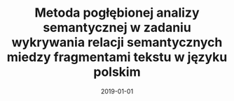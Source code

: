 ---
# Documentation: https://wowchemy.com/docs/managing-content/

title: Metoda pogłębionej analizy semantycznej w zadaniu wykrywania relacji semantycznych
  miedzy fragmentami tekstu w języku polskim
subtitle: ''
summary: ''
authors:
- Paweł Kędzia
tags: []
categories: []
date: '2019-01-01'
lastmod: 2022-10-07T05:07:40Z
featured: false
draft: false

# Featured image
# To use, add an image named `featured.jpg/png` to your page's folder.
# Focal points: Smart, Center, TopLeft, Top, TopRight, Left, Right, BottomLeft, Bottom, BottomRight.
image:
  caption: ''
  focal_point: ''
  preview_only: false

# Projects (optional).
#   Associate this post with one or more of your projects.
#   Simply enter your project's folder or file name without extension.
#   E.g. `projects = ["internal-project"]` references `content/project/deep-learning/index.md`.
#   Otherwise, set `projects = []`.
projects: []
publishDate: '2022-10-07T05:07:39.451048Z'
publication_types:
- '7'
abstract: ''
publication: ''
---